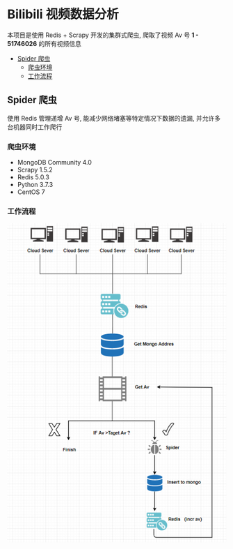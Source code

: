 # Bilibili 视频数据分析
本项目是使用 Redis + Scrapy 开发的集群式爬虫, 爬取了视频 Av 号 __1 - 51746026__ 的所有视频信息
- [Spider 爬虫](#Spider-爬虫)
    - [爬虫环境](#爬虫环境)
    - [工作流程](#工作流程)

## Spider 爬虫
使用 Redis 管理递增 Av 号, 能减少网络堵塞等特定情况下数据的遗漏, 并允许多台机器同时工作爬行

### 爬虫环境
+ MongoDB Community 4.0
+ Scrapy 1.5.2
+ Redis 5.0.3
+ Python 3.7.3
+ CentOS 7

### 工作流程

![Spider chart](flow-chart.png)


